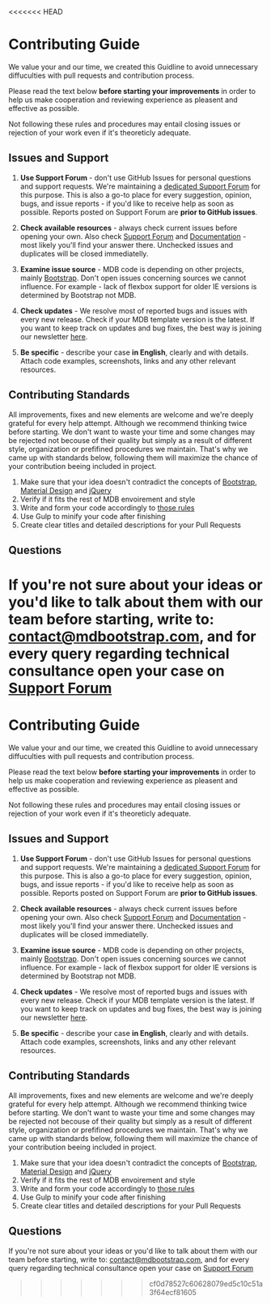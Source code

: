 <<<<<<< HEAD
# Contributing Guide

We value your and our time, we created this Guidline to avoid unnecessary diffuculties with pull requests and contribution process.

Please read the text below **before starting your improvements** in order to help us make cooperation and reviewing experience as pleasent and effective as possible.

Not following these rules and procedures may entail closing issues or rejection of your work even if it's theoreticly adequate.

## Issues and Support

1. **Use Support Forum** - don't use GitHub Issues for personal questions and support requests. We're maintaining a [dedicated Support Forum](https://mdbootstrap.com/support/) for this purpose. This is also a go-to place for every suggestion, opinion, bugs, and issue reports - if you'd like to receive help as soon as possible. Reports posted on Support Forum are **prior to GitHub issues**.

2. **Check available resources** - always check current issues before opening your own. Also check [Support Forum](https://mdbootstrap.com/support/) and [Documentation](https://mdbootstrap.com/md-bootstrap-sitemap/) - most likely you'll find your answer there. Unchecked issues and duplicates will be closed immediatelly.

3. **Examine issue source** - MDB code is depending on other projects, mainly [Bootstrap](https://github.com/twbs/bootstrap). Don't open issues concerning sources we cannot influence. For example - lack of flexbox support for older IE versions is determined by Bootstrap not MDB.

4. **Check updates** - We resolve most of reported bugs and issues with every new release. Check if your MDB template version is the latest. If you want to keep track on updates and bug fixes, the best way is joining our newsletter [here](https://mdbootstrap.com/newsletter/).

5. **Be specific** - describe your case **in English**, clearly and with details. Attach code examples, screenshots, links and any other relevant resources.

## Contributing Standards
All improvements, fixes and new elements are welcome and we're deeply grateful for every help attempt. Although we recommend thinking twice before starting. We don't want to waste your time and some changes may be rejected not becouse of their quality but simply as a result of different style, organization or prefifined procedures we maintain.
That's why we came up with standards below, following them will maximize the chance of your contribution beeing included in project.

1. Make sure that your idea doesn't contradict the concepts of [Bootstrap](https://getbootstrap.com/), [Material Design](https://material.io/guidelines/) and [jQuery](https://jquery.com/)
2. Verify if it fits the rest of MDB envoirement and style
3. Write and form your code accordingly to [those rules](http://codeguide.co/)
4. Use Gulp to minify your code after finishing
5. Create clear titles and detailed descriptions for your Pull Requests

## Questions
If you're not sure about your ideas or you'd like to talk about them with our team before starting, write to: contact@mdbootstrap.com, and for every query regarding technical consultance open your case on [Support Forum](https://mdbootstrap.com/support/)
=======
# Contributing Guide

We value your and our time, we created this Guidline to avoid unnecessary diffuculties with pull requests and contribution process.

Please read the text below **before starting your improvements** in order to help us make cooperation and reviewing experience as pleasent and effective as possible.

Not following these rules and procedures may entail closing issues or rejection of your work even if it's theoreticly adequate.

## Issues and Support

1. **Use Support Forum** - don't use GitHub Issues for personal questions and support requests. We're maintaining a [dedicated Support Forum](https://mdbootstrap.com/support/) for this purpose. This is also a go-to place for every suggestion, opinion, bugs, and issue reports - if you'd like to receive help as soon as possible. Reports posted on Support Forum are **prior to GitHub issues**.

2. **Check available resources** - always check current issues before opening your own. Also check [Support Forum](https://mdbootstrap.com/support/) and [Documentation](https://mdbootstrap.com/md-bootstrap-sitemap/) - most likely you'll find your answer there. Unchecked issues and duplicates will be closed immediatelly.

3. **Examine issue source** - MDB code is depending on other projects, mainly [Bootstrap](https://github.com/twbs/bootstrap). Don't open issues concerning sources we cannot influence. For example - lack of flexbox support for older IE versions is determined by Bootstrap not MDB.

4. **Check updates** - We resolve most of reported bugs and issues with every new release. Check if your MDB template version is the latest. If you want to keep track on updates and bug fixes, the best way is joining our newsletter [here](https://mdbootstrap.com/newsletter/).

5. **Be specific** - describe your case **in English**, clearly and with details. Attach code examples, screenshots, links and any other relevant resources.

## Contributing Standards
All improvements, fixes and new elements are welcome and we're deeply grateful for every help attempt. Although we recommend thinking twice before starting. We don't want to waste your time and some changes may be rejected not becouse of their quality but simply as a result of different style, organization or prefifined procedures we maintain.
That's why we came up with standards below, following them will maximize the chance of your contribution beeing included in project.

1. Make sure that your idea doesn't contradict the concepts of [Bootstrap](https://getbootstrap.com/), [Material Design](https://material.io/guidelines/) and [jQuery](https://jquery.com/)
2. Verify if it fits the rest of MDB envoirement and style
3. Write and form your code accordingly to [those rules](http://codeguide.co/)
4. Use Gulp to minify your code after finishing
5. Create clear titles and detailed descriptions for your Pull Requests

## Questions
If you're not sure about your ideas or you'd like to talk about them with our team before starting, write to: contact@mdbootstrap.com, and for every query regarding technical consultance open your case on [Support Forum](https://mdbootstrap.com/support/)
>>>>>>> cf0d78527c60628079ed5c10c51a3f64ecf81605
